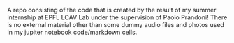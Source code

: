 A repo consisting of the code that is created by the result of my summer internship at EPFL LCAV Lab under the supervision of Paolo Prandoni! 
There is no external material other than some dummy audio files and photos used in my jupiter notebook code/markdown cells. 
